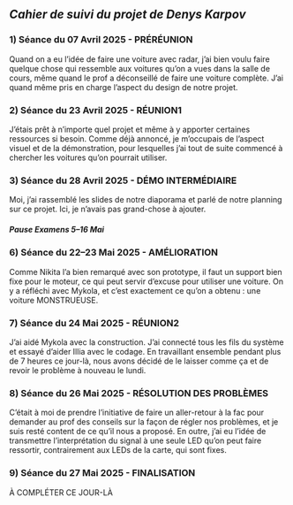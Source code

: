 ## *Cahier de suivi du projet de Denys Karpov*

### 1) Séance du 07 Avril 2025 - PRÉRÉUNION
Quand on a eu l’idée de faire une voiture avec radar, j’ai bien voulu faire quelque chose qui ressemble aux voitures qu’on a vues dans la salle de cours, même quand le prof a déconseillé de faire une voiture complète. J’ai quand même pris en charge l’aspect du design de notre projet.

### 2) Séance du 23 Avril 2025 - RÉUNION1
J’étais prêt à n’importe quel projet et même à y apporter certaines ressources si besoin. Comme déjà annoncé, je m’occupais de l’aspect visuel et de la démonstration, pour lesquelles j’ai tout de suite commencé à chercher les voitures qu’on pourrait utiliser.

### 3) Séance du 28 Avril 2025 - DÉMO INTERMÉDIAIRE
Moi, j’ai rassemblé les slides de notre diaporama et parlé de notre planning sur ce projet. Ici, je n’avais pas grand-chose à ajouter.

##### Pause Examens 5–16 Mai

### 6) Séance du 22–23 Mai 2025 - AMÉLIORATION
Comme Nikita l’a bien remarqué avec son prototype, il faut un support bien fixe pour le moteur, ce qui peut servir d’excuse pour utiliser une voiture. On y a réfléchi avec Mykola, et c’est exactement ce qu’on a obtenu : une voiture MONSTRUEUSE.

### 7) Séance du 24 Mai 2025 - RÉUNION2
J’ai aidé Mykola avec la construction. J’ai connecté tous les fils du système et essayé d’aider Illia avec le codage. En travaillant ensemble pendant plus de 7 heures ce jour-là, nous avons décidé de le laisser comme ça et de revoir le problème à nouveau le lundi.

### 8) Séance du 26 Mai 2025 - RÉSOLUTION DES PROBLÈMES
C’était à moi de prendre l’initiative de faire un aller-retour à la fac pour demander au prof des conseils sur la façon de régler nos problèmes, et je suis resté content de ce qu’il nous a proposé. En outre, j’ai eu l’idée de transmettre l’interprétation du signal à une seule LED qu’on peut faire ressortir, contrairement aux LEDs de la carte, qui sont fixes.

### 9) Séance du 27 Mai 2025 - FINALISATION
À COMPLÉTER CE JOUR-LÀ
